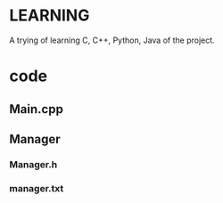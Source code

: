 # LEARNING
A trying of learning C, C++, Python, Java of the project.

# code
## Main.cpp

## Manager
### Manager.h

### manager.txt